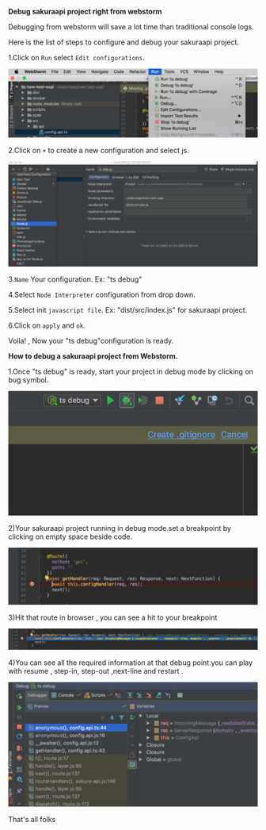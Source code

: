 **Debug sakuraapi project right from webstorm**

Debugging from webstorm will save a lot time than traditional console logs.

Here is the list of steps to configure and debug your sakuraapi project.

1.Click on `Run` select `Edit configurations`.

 ![](./../images/.Tutorial-004_images/image6.png)

2.Click on `+` to create a new configuration and select js.

 ![](./../images/.Tutorial-004_images/image2.png)


3.`Name` Your configuration. Ex: &quot;ts debug&quot;

4.Select `Node Interpreter` configuration from drop down.

5.Select init `javascript file`. Ex: &quot;dist/src/index.js&quot; for sakuraapi project.

6.Click on `apply` and `ok`.

Voila! , Now your &quot;ts debug&quot;configuration is ready.

**How to debug a sakuraapi project from Webstorm.**

1.Once &quot;ts debug&quot; is ready, start your project in debug mode by clicking on bug symbol.

 ![](./../images/.Tutorial-004_images/image4.png)

2)Your sakuraapi project running in debug mode.set a breakpoint by clicking on empty space beside code.

 ![](./../images/.Tutorial-004_images/image3.png)

3)Hit that route in browser , you can see a hit to your breakpoint

 ![](./../images/.Tutorial-004_images/image5.png)

4)You can see all the required information at that debug point.you can play with resume , step-in, step-out ,next-line and restart .

 ![](./../images/.Tutorial-004_images/image1.png)

That&#39;s all folks
